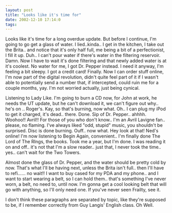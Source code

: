 ```yaml
---
layout: post
title: "Looks like it's time for"
date: 2002-12-10 17:14:0
tags: 
---
```


Looks like it's time for a long overdue update. But before I continue, I'm going to go get a glass of water. I lied..kinda.. I get in the kitchen, I take out the Brita.. and notice that it's only half full, me being a bit of a perfectionist, I fill it up. Duh.. I can't pour water if there's water in the filtering reservoir. Damn. Now I have to wait it's done filtering and that newly added water is at it's coolest. No water for me, I got Dr. Pepper instead. I need it anyway, I'm feeling a bit sleepy. I got a credit card! Finally. Now I can order stuff online, I'm now part of the digital revolution, didn't quite feel part of it if I wasn't able to potentially send a number that, if intercepted, could ruin me for a couple months, yay. I'm not worried actually, just being cynical.

Listening to Lady Like. I'm going to burn a CD now, for John at work, he needs the UT update, but he can't download it, we can't figure out why.. he's on .. Roger's. Kay, so that's burning, now what. Oh.. I can plug my iPod to get it charged, it's dead.. there. Done. Sip of Dr. Pepper.. ahhhh. Woohoo!! Avril!! For those of you who don't know.. I'm an Avril Lavigne fan.. please, no flaming. I've always liked "odd, stupid" music, you shouldn't be surprised. Disc is done burning. Ouff.. now what. Hey look at that! Ned's online! I'm now listening to Begin Again, convenient.. I'm finally done The Lord of The RIngs, the books. Took me a year, but I'm done. I was reading it on and off.. it's not that I'm a slow reader.. just that, I never took the time.. yes.. can't wait for the Two Towers.

Almost done the glass of Dr. Pepper, and the water should be pretty cold by now. That's what I'll be having next, unless the Brita isn't full.. then I'll have to refi...... no wait!! I want to buy cased for my PDA and my phone.. and I want to start wearing a belt, so I can hold them.. that's something I've never worn, a belt, no need to, until now. I'm gonna get a cool looking belt that will go with anything, so I'll only need one. If you've never seen Frailty, see it.

I don't think these paragraphs are separated by topic, like they're supposed to be, if I remember correctly from Guy Langis' English class. Oh Well.

